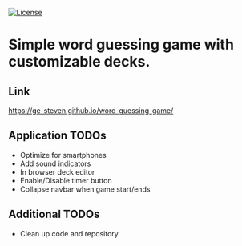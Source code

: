 [![License](https://img.shields.io/badge/License-Apache_2.0-blue.svg)](https://opensource.org/licenses/Apache-2.0)
# Simple word guessing game with customizable decks.

## Link
https://ge-steven.github.io/word-guessing-game/

## Application TODOs
* Optimize for smartphones
* Add sound indicators
* In browser deck editor
* Enable/Disable timer button
* Collapse navbar when game start/ends

## Additional TODOs
* Clean up code and repository
